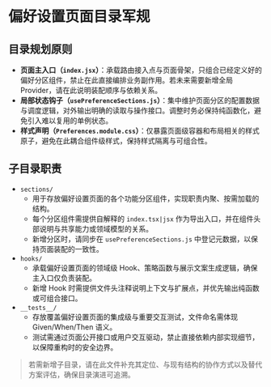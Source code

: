 # 偏好设置页面目录军规

## 目录规划原则

- **页面主入口（`index.jsx`）**：承载路由接入点与页面骨架，只组合已经定义好的偏好分区组件，禁止在此直接编排业务副作用。若未来需要新增全局 Provider，请在此说明装配顺序与依赖关系。
- **局部状态钩子（`usePreferenceSections.js`）**：集中维护页面分区的配置数据与调度逻辑，对外输出明确的读取与操作接口。调整时务必保持纯函数化，避免引入难以复用的单例状态。
- **样式声明（`Preferences.module.css`）**：仅暴露页面级容器和布局相关的样式原子，避免在此耦合组件级样式，保持样式隔离与可组合性。

## 子目录职责

- `sections/`
  - 用于存放偏好设置页面的各个功能分区组件，实现职责内聚、按需加载的结构。
  - 每个分区组件需提供自解释的 `index.tsx|jsx` 作为导出入口，并在组件头部说明与共享能力或领域模型的关系。
  - 新增分区时，请同步在 `usePreferenceSections.js` 中登记元数据，以保持页面装配的一致性。
- `hooks/`
  - 承载偏好设置页面的领域级 Hook、策略函数与展示文案生成逻辑，确保主入口仅负责装配。
  - 新增 Hook 时需提供文件头注释说明上下文与扩展点，并优先输出纯函数或可组合接口。
- `__tests__/`
  - 存放覆盖偏好设置页面的集成级与重要交互测试，文件命名需体现 Given/When/Then 语义。
  - 测试需通过页面公开接口或用户交互驱动，禁止直接依赖内部实现细节，以保障重构时的安全边界。

> 若需新增子目录，请在此文件补充其定位、与现有结构的协作方式以及替代方案评估，确保目录演进可追溯。

